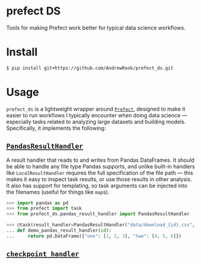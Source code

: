 # prefect DS
Tools for making Prefect work better for typical data science workflows.

# Install

```bash
$ pip install git+https://github.com/AndrewRook/prefect_ds.git
```

# Usage

`prefect_ds` is a lightweight wrapper around [`Prefect`](https://docs.prefect.io/), designed
to make it easier to run workflows I typically encounter when doing data science — especially
tasks related to analyzing large datasets and building models. Specifically, it implements the 
following:

## [`PandasResultHandler`](prefect_ds/pandas_result_handler.py)

A result handler that reads to and writes from Pandas DataFrames. It should be able to handle
any file type Pandas supports, and unlike built-in handlers like `LocalResultHandler` requires
the full specification of the file path — this makes it easy to inspect task results, or
use those results in other analysis. It also has support for templating, so task arguments
can be injected into the filenames (useful for things like `map`s).

```python
>>> import pandas as pd
>>> from prefect import task
>>> from prefect_ds.pandas_result_handler import PandasResultHandler 

>>> @task(result_handler=PandasResultHandler("data/download_{id}.csv", "csv"))
... def demo_pandas_result_handler(id):
...     return pd.DataFrame({"one": [1, 2, 3], "two": [4, 5, 6]})

```

## [`checkpoint_handler`](prefect_ds/checkpoint_handler.py)